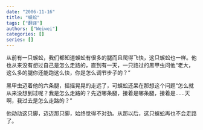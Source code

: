 ```yaml
---
date: "2006-11-16"
title: "蜈蚣"
tags: ["翻译"]
authors: ["Weiwei"]
categories: []
series: []
---
```


从前有一只蜈蚣，我们都知道蜈蚣有很多的腿而且爬得飞快，这只蜈蚣也一样。他也从来没有想过自己是怎么走路的，直到有一天，一只路过的黑甲虫问他“老大，这么多的腿你还能跑这么快，你是怎么调节步子的？”

黑甲虫迈着他的六条腿，摇摇晃晃的走远了，可蜈蚣还呆在那想这个问题“怎么就从来没想到过呢？我是怎么走路的？先迈哪条腿，接着是哪条腿，接着是……天啊，我过去是怎么走路的？”

他动动这只脚，迈迈那只脚，始终觉得不对劲。从那以后，这只蜈蚣再也不会走路了。